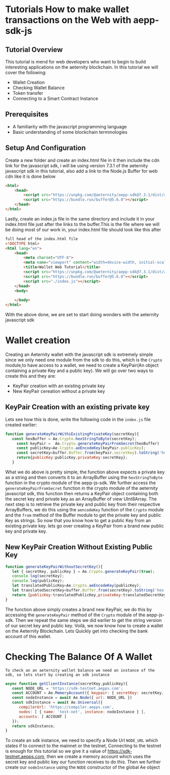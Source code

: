 # Tutorials How to make wallet transactions on the Web with aepp-sdk-js

## Tutorial Overview
This tutorial is mend for web developers who want to begin to build interesting applications on the aeternity blockchain.
In this tutorial we will cover the following:
- Wallet Creation
- Checking Wallet Balance
- Token transfer
- Connecting to a Smart Contract Instance

## Prerequisites
- A familiarity with the javascript programming language
- Basic understanding of some blockchain terminologies

## Setup And Configuration
Create a new folder and create an index.html file in it then include the cdn link for the javascript sdk, i will be using version 7.3.1 of the aeternity javascript sdk in this tutorial, also add a link to the Node.js Buffer for web cdn like it is done below

```html
<html>
    <head>
        <script src="https://unpkg.com/@aeternity/aepp-sdk@7.3.1/dist/aepp-sdk.browser-script.js"></script>
        <script src="https://bundle.run/buffer@5.6.0"></script>
    </head>
</html>
```
Lastly, create an index.js file in the same directory and include it in your index.html file just after the links to the buffer.This is the file where we will be doing most of our work in, your index.html file should look like this after
```html
full head of the index.html file
<!DOCTYPE html>
<html lang="en">
    <head>
        <meta charset="UTF-8">
        <meta name="viewport" content="width=device-width, initial-scale=1.0">
        <title>Wallet Web Tutorial</title>
        <script src="https://unpkg.com/@aeternity/aepp-sdk@7.3.1/dist/aepp-sdk.browser-script.js"></script>
        <script src="https://bundle.run/buffer@5.6.0"></script>
        <script src="./index.js"></script>
    </head>
    <body>
        
    </body>
</html>
```
With the above done, we are set to start doing wonders with the aeternity javascript sdk
 # Wallet creation
 Creating an Aeternity wallet with the javascript sdk is extremely simple since we only need one module from the sdk to do this, which is the `Crypto` module,to have access to a wallet, we need to create a KeyPair(An object containing a private Key and a public key). We will go over two ways to create this and they are:
 - KeyPair creation with an existing private key
 - New KeyPair cereation without a private key
 
 ## KeyPair Creation with an existing private key
 Lets see how this is done, write the following code in the `index.js` file created earlier:
 ```javascript
 function generateKeyPairWithiExistingPrivateKey(secretKey){
    const hexBuffer = Ae.Crypto.hexStringToByte(secretKey);   
      const keyPair =  Ae.Crypto.generateKeyPairFromSecret(hexBuffer)   
      const publicKey=Ae.Crypto.aeEncodeKey(keyPair.publicKey);
      const secretKey=buffer.Buffer.from(keyPair.secretKey).toString('hex')
      return{publicKey:publicKey,privateKey:secretKey};
    }
 ```
 What we do above is pretty simple, the function above expects a private key as a string and then converts it to an ArrayBuffer using the `hexStringToByte` function in the crypto module of the aepp-js-sdk. We further access  the `generateKeyPairFromSecret` function in the crypto module of the aeternity javascript sdk, this function then returns a KeyPair object containing both the secret key and private key as an ArrayBuffer of view UInt8Array. The next step is to retrieve the private key and public key from their respective ArrayBuffers, we do this using the `aencodeKey` function of the `Crypto` module and the `from` method of the Buffer module to get the private key and public Key as strings. So now that you know how to get a public Key from an existing private key. lets go over creating a KeyPair from a brand new public key and private key.
 
 ## New KeyPair Creation Without Existing Public Key
 ```javascript
 function generateKeyPairWithoutSecretKey(){
    let { secretKey, publicKey } = Ae.Crypto.generateKeyPair(true);
    console.log(secretKey);
    console.log(publicKey);
    let translatedPublicKey=Ae.Crypto.aeEncodeKey(publicKey);
    let translatedSecretKey=buffer.Buffer.from(secretKey).toString('hex');
    return {publicKey:translatedPublicKey,privateKey:translatedSecretKey};
}
 ```
 The function above simply creates a brand new KeyPair, we do this by accessing the `generateKeyPair` method of the  `Crypto` module of the aepp-js-sdk. Then we repeat the same steps we did earlier to get the string version of our secret key and public key.
 Voilà, we now know how to create a wallet on the Aeternity Blockchain.  Lets Quickly get into checking the bank account of this wallet.
 
 # Checking The Balance Of A Wallet
    To check an an aeternity wallet balance we need an instance of the sdk, so lets start by creating an sdk instance
 ```javascript
async function getClientInstance(secretKey,publicKey){
    const NODE_URL = 'https://sdk-testnet.aepps.com';
    const ACCOUNT = Ae.MemoryAccount({ keypair: { secretKey: secretKey, publicKey: publicKey } });
    const nodeInstance = await Ae.Node({ url: NODE_URL })
    const sdkInstance = await Ae.Universal({
       compilerUrl: 'https://compiler.aepps.com',
       nodes: [ { name: 'test-net', instance: nodeInstance } ],
       accounts: [ ACCOUNT ]
    });
    return sdkInstance;
}
```
To create an sdk instance, we need to specify a Node Url `NODE_URL` which states if to connect to the mainnet or the testnet, Connecting to the testnet is enough for this tutorial so we give it a value of https://sdk-testnet.aepps.com, then we create a memory account which uses the secret key and public key our function receives to do this. Then we further create our `nodeInstance` using the `NODE` constructor of the global Ae object
 
 
 
